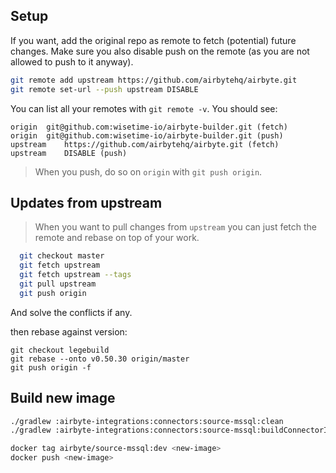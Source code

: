 ## Setup

If you want, add the original repo as remote to fetch (potential) future changes.
Make sure you also disable push on the remote (as you are not allowed to push to it anyway).

```bash
git remote add upstream https://github.com/airbytehq/airbyte.git
git remote set-url --push upstream DISABLE
```

You can list all your remotes with `git remote -v`. You should see:
```
origin	git@github.com:wisetime-io/airbyte-builder.git (fetch)
origin	git@github.com:wisetime-io/airbyte-builder.git (push)
upstream	https://github.com/airbytehq/airbyte.git (fetch)
upstream	DISABLE (push)
```

> When you push, do so on `origin` with `git push origin`.
## Updates from upstream

> When you want to pull changes from `upstream` you can just fetch the remote and rebase on top of your work.
```bash
  git checkout master
  git fetch upstream
  git fetch upstream --tags
  git pull upstream
  git push origin
  ```
And solve the conflicts if any.

then rebase against version:
```
git checkout legebuild
git rebase --onto v0.50.30 origin/master
git push origin -f
```

## Build new image
```bash
./gradlew :airbyte-integrations:connectors:source-mssql:clean
./gradlew :airbyte-integrations:connectors:source-mssql:buildConnectorImage

docker tag airbyte/source-mssql:dev <new-image>
docker push <new-image>
```
